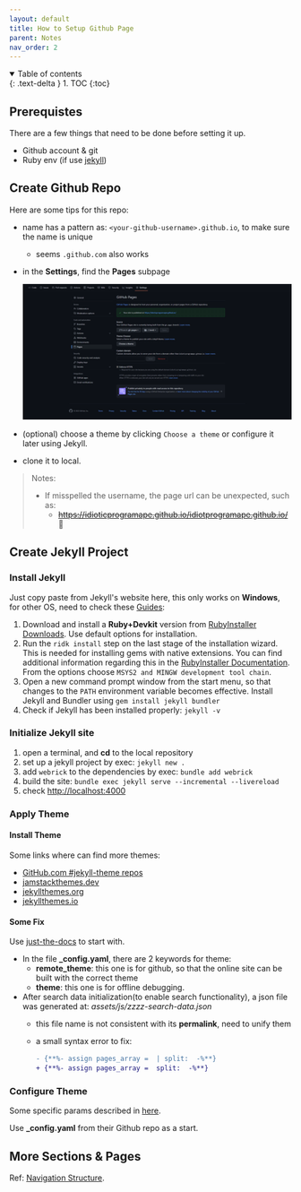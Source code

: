 ```yaml
---
layout: default
title: How to Setup Github Page
parent: Notes
nav_order: 2
---
```

<details open markdown="block">
  <summary>
    Table of contents
  </summary>
  {: .text-delta }
1. TOC
{:toc}
</details>

## Prerequistes

There are a few things that need to be done before setting it up.

* Github account & git
* Ruby env (if use [jekyll](http://jekyllrb.com/))

## Create Github Repo

Here are some tips for this repo:

* name has a pattern as: `<your-github-username>.github.io`, to make sure the name is unique

  * seems `.github.com` also works
* in the **Settings**, find the **Pages** subpage

  ![image.png](./assets/1657812228386-image.png)
* (optional) choose a theme by clicking `Choose a theme` or configure it later using Jekyll.
* clone it to local.

> Notes:
>
> * If misspelled the username, the page url can be unexpected, such as:
>   * ~~https://idioticprogramape.github.io/idiotprogramape.github.io/~~ 👀️

## Create Jekyll Project

### Install Jekyll

Just copy paste from Jekyll's website here, this only works on **Windows**, for other OS, need to check these [Guides](https://jekyllrb.com/docs/installation/#guides):

1. Download and install a **Ruby+Devkit** version from [RubyInstaller Downloads](https://rubyinstaller.org/downloads/). Use default options for installation.
2. Run the `ridk install` step on the last stage of the installation wizard. This is needed for installing gems with native extensions. You can find additional information regarding this in the [RubyInstaller Documentation](https://github.com/oneclick/rubyinstaller2#using-the-installer-on-a-target-system). From the options choose `MSYS2 and MINGW development tool chain`.
3. Open a new command prompt window from the start menu, so that changes to the `PATH` environment variable becomes effective. Install Jekyll and Bundler using `gem install jekyll bundler`
4. Check if Jekyll has been installed properly: `jekyll -v`

### Initialize Jekyll site

1. open a terminal, and **cd** to the local repository
2. set up a jekyll project by exec: `jekyll new .`
3. add `webrick` to the dependencies by exec: `bundle add webrick`
4. build the site: `bundle exec jekyll serve --incremental --livereload`
5. check [http://localhost:4000](http://localhost:4000/)

### Apply Theme

#### Install Theme

Some links where can find more themes:

* [GitHub.com #jekyll-theme repos](https://github.com/topics/jekyll-theme)
* [jamstackthemes.dev](https://jamstackthemes.dev/ssg/jekyll/)
* [jekyllthemes.org](http://jekyllthemes.org/)
* [jekyllthemes.io](https://jekyllthemes.io/)

#### Some Fix

Use [just-the-docs](https://github.com/just-the-docs/just-the-docs) to start with.

* In the file **_config.yaml**, there are 2 keywords for theme:
  * **remote_theme**: this one is for github, so that the online site can be built with the correct theme
  * **theme**: this one is for offline debugging.
* After search data initialization(to enable search functionality), a json file was generated at: *assets/js/zzzz-search-data.json*
  * this file name is not consistent with its **permalink**, need to unify them
  * a small syntax error to fix:

    ```diff
    - {**%- assign pages_array =  | split:  -%**}
    + {**%- assign pages_array =  split:  -%**}
    ```

### Configure Theme

Some specific params described in [here](https://just-the-docs.github.io/just-the-docs/docs/configuration/).

Use **_config.yaml** from their Github repo as a start.

## More Sections & Pages

Ref: [Navigation Structure](https://just-the-docs.github.io/just-the-docs/docs/navigation-structure/).
